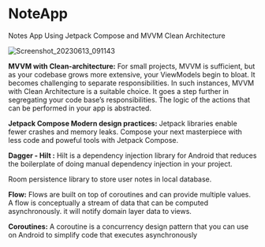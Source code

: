 # NoteApp
Notes App Using Jetpack Compose and MVVM Clean Architecture

![Screenshot_20230613_091143](https://github.com/jiten-singh1/NoteApp/assets/15105679/9b5a4ec3-5ed6-4873-ad55-bf956287a010)



**MVVM with Clean-architecture:**  For small projects, MVVM is sufficient, but as your codebase grows more extensive, your ViewModels begin to bloat. It becomes challenging to separate responsibilities. In such instances, MVVM with Clean Architecture is a suitable choice. It goes a step further in segregating your code base’s responsibilities. The logic of the actions that can be performed in your app is abstracted.
 
**Jetpack Compose Modern design practices:**  Jetpack libraries enable fewer crashes and memory leaks. Compose your next masterpiece with less code and poweful tools with Jetpack Compose.

**Dagger - Hilt :** Hilt is a dependency injection library for Android that reduces the boilerplate of doing manual dependency injection in your project. 

Room persistence library to store user notes in local database.

**Flow:** Flows are built on top of coroutines and can provide multiple values. A flow is conceptually a stream of data that can be computed asynchronously. it will notify domain layer data to views.

**Coroutines:**  A coroutine is a concurrency design pattern that you can use on Android to simplify code that executes asynchronously
